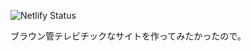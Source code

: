 ![Netlify Status](https://api.netlify.com/api/v1/badges/b5803da3-785c-4347-af53-4d4396d8dc94/deploy-status)

ブラウン管テレビチックなサイトを作ってみたかったので。
